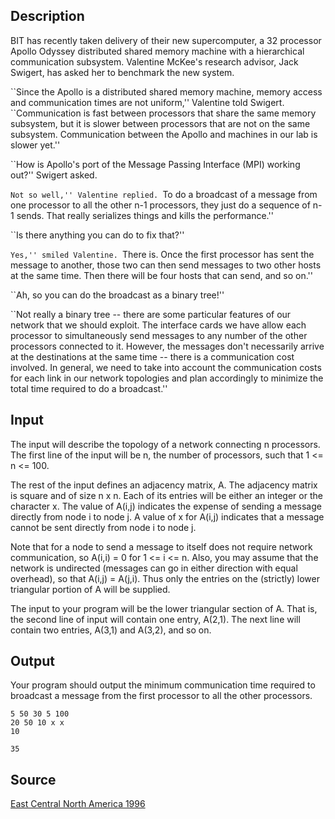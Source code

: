 <h2>Description</h2><p>BIT has recently taken delivery of their new supercomputer, a 32 processor Apollo Odyssey distributed shared memory machine with a hierarchical communication subsystem. Valentine McKee's research advisor, Jack Swigert, has asked her to benchmark the new system. 
</p>``Since the Apollo is a distributed shared memory machine, memory access and communication times are not uniform,'' Valentine told Swigert. ``Communication is fast between processors that share the same memory subsystem, but it is slower between processors that are not on the same subsystem. Communication between the Apollo and machines in our lab is slower yet.'' 

``How is Apollo's port of the Message Passing Interface (MPI) working out?'' Swigert asked. 

``Not so well,'' Valentine replied. ``To do a broadcast of a message from one processor to all the other n-1 processors, they just do a sequence of n-1 sends. That really serializes things and kills the performance.'' 

``Is there anything you can do to fix that?'' 

``Yes,'' smiled Valentine. ``There is. Once the first processor has sent the message to another, those two can then send messages to two other hosts at the same time. Then there will be four hosts that can send, and so on.'' 

``Ah, so you can do the broadcast as a binary tree!'' 

``Not really a binary tree -- there are some particular features of our network that we should exploit. The interface cards we have allow each processor to simultaneously send messages to any number of the other processors connected to it. However, the messages don't necessarily arrive at the destinations at the same time -- there is a communication cost involved. In general, we need to take into account the communication costs for each link in our network topologies and plan accordingly to minimize the total time required to do a broadcast.'' <h2>Input</h2><p>The input will describe the topology of a network connecting n processors. The first line of the input will be n, the number of processors, such that 1 &lt;= n &lt;= 100. 
</p>
The rest of the input defines an adjacency matrix, A. The adjacency matrix is square and of size n x n. Each of its entries will be either an integer or the character x. The value of A(i,j) indicates the expense of sending a message directly from node i to node j. A value of x for A(i,j) indicates that a message cannot be sent directly from node i to node j. 

Note that for a node to send a message to itself does not require network communication, so A(i,i) = 0 for 1 &lt;= i &lt;= n. Also, you may assume that the network is undirected (messages can go in either direction with equal overhead), so that A(i,j) = A(j,i). Thus only the entries on the (strictly) lower triangular portion of A will be supplied. 

The input to your program will be the lower triangular section of A. That is, the second line of input will contain one entry, A(2,1). The next line will contain two entries, A(3,1) and A(3,2), and so on. <h2>Output</h2><p>Your program should output the minimum communication time required to broadcast a message from the first processor to all the other processors. </p><pre><code class="language-input1">5
50
30 5
100 20 50
10 x x 10</code></pre><pre><code class="language-output1">35</code></pre><h2>Source</h2><a href="searchproblem?field=source&amp;key=East+Central+North+America+1996">East Central North America 1996</a>